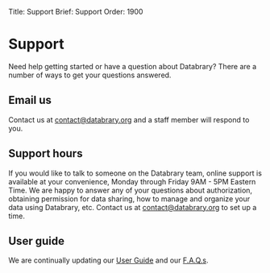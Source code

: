 Title: Support
Brief: Support
Order: 1900

# Support

Need help getting started or have a question about Databrary? There are a number of ways to get your questions answered.

## Email us 
Contact us at [contact@databrary.org](mailto:contact@databrary.org "Email Databrary") and a staff member will respond to you. 

## Support hours
If you would like to talk to someone on the Databrary team, online support is available at your convenience, Monday through Friday 9AM - 5PM Eastern Time. We are happy to answer any of your questions about authorization, obtaining permission for data sharing, how to manage and organize your data using Databrary, etc. Contact us at [contact@databrary.org](mailto:contact@databrary.org "Email Databrary") to set up a time.

## User guide
We are continually updating our [User Guide](|filename|../resources/guide/investigators.md) and our [F.A.Q.s](|filename|../resources/faq.md). 

